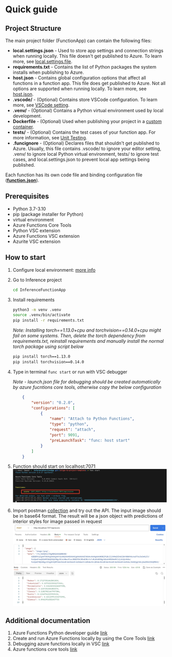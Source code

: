 <!--
SPDX-FileCopyrightText: 2023 Adam Wojdyła <adam.wojdyla@outlook.com>

SPDX-License-Identifier: MIT
-->

# Quick guide

## Project Structure

The main project folder (FunctionApp) can contain the following files:

* **local.settings.json** - Used to store app settings and connection strings when running locally. This file doesn't get published to Azure. To learn more, see [local.settings.file](https://aka.ms/azure-functions/python/local-settings).
* **requirements.txt** - Contains the list of Python packages the system installs when publishing to Azure.
* **host.json** - Contains global configuration options that affect all functions in a function app. This file does get published to Azure. Not all options are supported when running locally. To learn more, see [host.json](https://aka.ms/azure-functions/python/host.json).
* **.vscode/** - (Optional) Contains store VSCode configuration. To learn more, see [VSCode setting](https://aka.ms/azure-functions/python/vscode-getting-started).
* **.venv/** - (Optional) Contains a Python virtual environment used by local development.
* **Dockerfile** - (Optional) Used when publishing your project in a [custom container](https://aka.ms/azure-functions/python/custom-container).
* **tests/** - (Optional) Contains the test cases of your function app. For more information, see [Unit Testing](https://aka.ms/azure-functions/python/unit-testing).
* **.funcignore** - (Optional) Declares files that shouldn't get published to Azure. Usually, this file contains .vscode/ to ignore your editor setting, .venv/ to ignore local Python virtual environment, tests/ to ignore test cases, and local.settings.json to prevent local app settings being published.

Each function has its own code file and binding configuration file ([**function.json**](https://aka.ms/azure-functions/python/function.json)).

## Prerequisites

* Python 3.7-3.10
* pip (package installer for Python)
* virtual environment
* Azure Functions Core Tools
* Python VSC extension
* Azure Functions VSC extension
* Azurite VSC extension

## How to start

1. Configure local environment: [more info](https://learn.microsoft.com/en-us/azure/azure-functions/create-first-function-vs-code-python?pivots=python-mode-decorators)

2. Go to Inference project

    ```bash
    cd InferenceFunctionApp
    ```

3. Install requirements

    ```bash
    python3 -m venv .venv
    source .venv/bin/activate
    pip install -r requirements.txt
    ```

    *Note: Installing torch==1.13.0+cpu and torchvision==0.14.0+cpu might fail on some systems. Then, delete the torch dependency from requirements.txt, reinstall requirements and manually install the normal torch package using script below*

    ```bash
    pip install torch==1.13.0
    pip install torchvision==0.14.0
    ```

4. Type in terminal `func start` or run with VSC debugger

    *Note - launch.json file for debugging should be created automatically by azure fucntions core tools, otherwise copy the below configuration*

    ```json
        {
            "version": "0.2.0",
            "configurations": [
                {
                    "name": "Attach to Python Functions",
                    "type": "python",
                    "request": "attach",
                    "port": 9091,
                    "preLaunchTask": "func: host start"
                }
            ]
        }
    ```

5. Function should start on localhost:7071
  ![inference](../ProjectFiles/Images/InferenceFA.jpg)
6. Import postman [collection](../Postman/AITech-flats.postman_collection.json) and try out the API. The input image should be in base64 format. The result will be a json object with predictions of interior styles for image passed in request
  ![inferencePostman](../ProjectFiles/Images/InferencePostman.jpg)



## Additional documentation

1. Azure Functions Python developer guide [link](https://learn.microsoft.com/en-us/azure/azure-functions/functions-reference-python?tabs=asgi%2Capplication-level&pivots=python-mode-decorators)
2. Create and run Azure Functions locally by using the Core Tools [link](https://learn.microsoft.com/en-us/training/modules/develop-test-deploy-azure-functions-with-core-tools/2-create-run-functions-locally-core-tools)
3. Debugging azure functions locally in VSC [link](https://swaminathanvetri.in/2020/02/07/debugging-azure-functions-locally-in-vs-code/)
4. Azure functions core tools [link](https://learn.microsoft.com/en-us/azure/azure-functions/functions-develop-vs-code?tabs=csharp)


